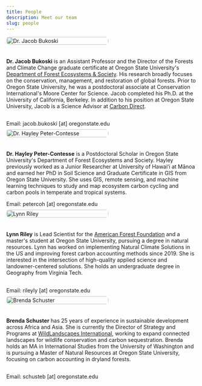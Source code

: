```yaml
---
title: People
description: Meet our team
slug: people
---
```


<link rel="stylesheet" href="./academicons-1.8.0/css/academicons.css"/>
<link rel="stylesheet" href="./fontawesome-free-5.11.2-web/css/all.css"/>
<link rel="stylesheet" href="https://cdnjs.cloudflare.com/ajax/libs/font-awesome/4.3.0/css/font-awesome.css">

<style>
  .person-container {
    display: flex;
    flex-wrap: wrap;
    align-items: flex-start;
    gap: 1.5em;
    margin-bottom: 0.5em;
  }

  .person-image {
    flex: 0 0 270px;
  }

  .person-image img {
    width: 100%;
    height: auto;
    border-radius: 8px;
  }

  .person-details {
    flex: 1 1 60%;
  }

  .person-links {
    font-size: 115%;
    padding-top: 1%;
    padding-bottom: 2%;
  }

  .person-links a {
    margin-right: 0.5em;
    color: #DC4405;
  }
</style>

<div class="person-container">
  <div class="person-image">
    <img src="./headshotNew.png" alt="Dr. Jacob Bukoski">
  </div>
  <div class="person-details">
    <p><strong>Dr. Jacob Bukoski</strong> is an Assistant Professor and the Director of the Forests and Climate Change graduate certificate at Oregon State University's <a href="https://directory.forestry.oregonstate.edu/people/bukoski-jacob" target="_blank">Department of Forest Ecosystems & Society</a>. His research broadly focuses on the conservation, management, and restoration of global forests. Prior to Oregon State University, he was a postdoctoral associate at Conservation International's Moore Center for Science. Jacob completed his Ph.D. at the University of California, Berkeley. In addition to his position at Oregon State University, Jacob is a Science Advisor at <a href="https://www.carbon-direct.com/people/dr-jacob-bukoski" target="_blank">Carbon Direct</a>.</p>
    <div class="person-links">
      <a href="https://github.com/jbukoski"><i class="fab fa-github fa-lg"></i></a>
      <a href="https://scholar.google.com/citations?user=gTARLqUAAAAJ"><i class="ai ai-google-scholar-square fa-lg" style="color: #DC4405"></i></a>
      <a href="https://www.researchgate.net/profile/Jacob_Bukoski"><i class="ai ai-researchgate" style="color: #DC4405"></i></a>
      <a href="https://www.linkedin.com/in/jacob-bukoski-66728535/"><i class="fab fa-linkedin"></i></a>
    </div>
    <div>Email: jacob.bukoski [at] oregonstate.edu</div>
  </div>
</div>

<div class="person-container">
  <div class="person-image">
    <img src="./hayley.jpg" alt="Dr. Hayley Peter-Contesse">
  </div>
  <div class="person-details">
    <p><strong>Dr. Hayley Peter-Contesse</strong> is a Postdoctoral Scholar in Oregon State University's Department of Forest Ecosystems and Society. Hayley previously worked as a Junior Researcher at University of Hawaiʻi at Mānoa and earned her PhD in Soil Science and Graduate Certificate in GIS from Oregon State University. She uses GIS, remote sensing, and machine learning techniques to study and map ecosystem carbon cycling and carbon pools in temperate and tropical systems.</p>
    <div>Email: petercoh [at] oregonstate.edu</div>
  </div>
</div>

<div class="person-container">
  <div class="person-image">
    <img src="./lynn.jpg" alt="Lynn Riley">
  </div>
  <div class="person-details">
    <p><strong>Lynn Riley</strong> is Lead Scientist for the <a href="https://www.forestfoundation.org/" target="_blank">American Forest Foundation</a> and a master's student at Oregon State University, pursuing a degree in natural resources. Lynn has worked on implementing Natural Climate Solutions in the US and improving forest carbon accounting methods since 2019. She is interested in the intersection of high-quality applied science and landowner-centered solutions. She holds an undergraduate degree in Geography from Virginia Tech.</p>
    <div class="person-links">
      <a href="https://www.linkedin.com/in/lynn-riley-b1071667/"><i class="fab fa-linkedin"></i></a>
    </div>
    <div>Email: rileyly [at] oregonstate.edu</div>
  </div>
</div>

<div class="person-container">
  <div class="person-image">
    <img src="./brenda.jpg" alt="Brenda Schuster">
  </div>
  <div class="person-details">
    <p><strong>Brenda Schuster</strong> has 25 years of experience in sustainable development across Africa and Asia. She is currently the Director of Strategy and Programs at <a href="https://wildlandscapes.org/" target="_blank">WildLandscapes International</a>, working to expand connected landscapes for wildlife conservation and carbon sequestration. Brenda holds an MA in International Studies from the University of Washington and is pursuing a Master of Natural Resources at Oregon State University, focusing on carbon accounting in dryland forests.</p>
    <div class="person-links">
      <a href="https://linkedin.com/in/brenda-s-62340b25b"><i class="fab fa-linkedin"></i></a>
    </div>
    <div>Email: schusteb [at] oregonstate.edu</div>
  </div>
</div>
